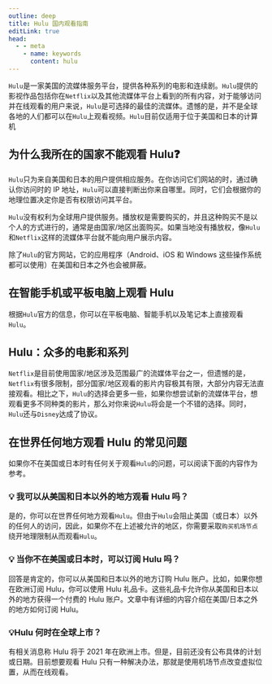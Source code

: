 ```yaml
---
outline: deep
title: Hulu 国内观看指南
editLink: true
head:
  - - meta
    - name: keywords
      content: hulu
---
```


`Hulu`是一家美国的流媒体服务平台，提供各种系列的电影和连续剧。`Hulu`提供的影视作品包括你在`Netflix`以及其他流媒体平台上看到的所有内容，对于能够访问并在线观看的用户来说，`Hulu`是可选择的最佳的流媒体。遗憾的是，并不是全球各地的人们都可以在`Hulu`上观看视频。`Hulu`目前仅适用于位于美国和日本的计算机

## 为什么我所在的国家不能观看 Hulu❓

`Hulu`只为来自美国和日本的用户提供相应服务。在你访问它们网站的时，通过确认你访问时的 IP 地址，`Hulu`可以直接判断出你来自哪里。同时，它们会根据你的地理位置决定你是否有权限访问其平台。

`Hulu`没有权利为全球用户提供服务。播放权是需要购买的，并且这种购买不是以个人的方式进行的，通常是由国家/地区出面购买。如果当地没有播放权，像`Hulu`和`Netflix`这样的流媒体平台就不能向用户展示内容。

除了`Hulu`的官方网站，它的应用程序（Android、iOS 和 Windows 这些操作系统都可以使用）在美国和日本之外也会被屏蔽。

## 在智能手机或平板电脑上观看 Hulu

根据`Hulu`官方的信息，你可以在平板电脑、智能手机以及笔记本上直接观看`Hulu`。

## Hulu：众多的电影和系列

`Netflix`是目前使用国家/地区涉及范围最广的流媒体平台之一，但遗憾的是，`Netflix`有很多限制，部分国家/地区观看的影片内容极其有限，大部分内容无法直接观看。相比之下，`Hulu`的选择会更多一些，如果你想尝试新的流媒体平台，想观看更多不同种类的影片，那么对你来说`Hulu`将会是一个不错的选择。同时，`Hulu`还与`Disney`达成了协议。

## 在世界任何地方观看 Hulu 的常见问题

如果你不在美国或日本时有任何关于观看`Hulu`的问题，可以阅读下面的内容作为参考。

### 💡 我可以从美国和日本以外的地方观看 Hulu 吗？

是的，你可以在世界任何地方观看`Hulu`。但由于`Hulu`会阻止美国（或日本）以外的任何人的访问，因此，如果你不在上述被允许的地区，你需要采取`购买机场节点`绕开地理限制从而观看`Hulu`。

### 💡 当你不在美国或日本时，可以订阅 Hulu 吗？

回答是肯定的，你可以从美国和日本以外的地方订购 Hulu 账户。比如，如果你想在欧洲订阅 Hulu，你可以使用 Hulu 礼品卡。这些礼品卡允许你从美国和日本以外的地方获得一个付费的 Hulu 账户。文章中有详细的内容介绍在美国/日本之外的地方如何订阅 Hulu。

### 💡Hulu 何时在全球上市？

有相关消息称 Hulu 将于 2021 年在欧洲上市。但是，目前还没有公布具体的计划或日期。目前想要观看 Hulu 只有一种解决办法，那就是使用机场节点改变虚拟位置，从而在线观看。
